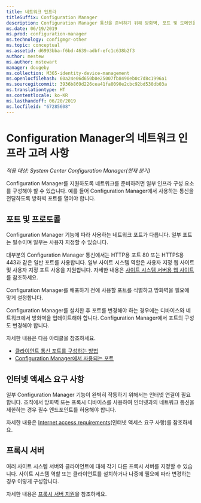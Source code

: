 ```yaml
---
title: 네트워크 인프라
titleSuffix: Configuration Manager
description: Configuration Manager 통신을 준비하기 위해 방화벽, 포트 및 도메인을 설정합니다.
ms.date: 06/19/2019
ms.prod: configuration-manager
ms.technology: configmgr-other
ms.topic: conceptual
ms.assetid: d6993bba-f6bd-4639-adbf-efc1c638b2f3
author: mestew
ms.author: mstewart
manager: dougeby
ms.collection: M365-identity-device-management
ms.openlocfilehash: 60a24e06d650b0e25007fb8490eb0c7d8c1996a1
ms.sourcegitcommit: 3936b869d226cea41fa0090e2cbc92bd530db03a
ms.translationtype: HT
ms.contentlocale: ko-KR
ms.lasthandoff: 06/20/2019
ms.locfileid: "67285608"
---
```

# <a name="network-infrastructure-considerations-for-configuration-manager"></a>Configuration Manager의 네트워크 인프라 고려 사항

*적용 대상: System Center Configuration Manager(현재 분기)*

Configuration Manager를 지원하도록 네트워크를 준비하려면 일부 인프라 구성 요소를 구성해야 할 수 있습니다. 예를 들어 Configuration Manager에서 사용하는 통신을 전달하도록 방화벽 포트를 열어야 합니다.  

## <a name="ports-and-protocols"></a>포트 및 프로토콜

Configuration Manager 기능에 따라 사용하는 네트워크 포트가 다릅니다. 일부 포트는 필수이며 일부는 사용자 지정할 수 있습니다.

대부분의 Configuration Manager 통신에서는 HTTP용 포트 80 또는 HTTPS용 443과 같은 일반 포트를 사용합니다. 일부 사이트 시스템 역할은 사용자 지정 웹 사이트 및 사용자 지정 포트 사용을 지원합니다. 자세한 내용은 [사이트 시스템 서버용 웹 사이트](/sccm/core/plan-design/network/websites-for-site-system-servers)를 참조하세요.

Configuration Manager를 배포하기 전에 사용할 포트를 식별하고 방화벽을 필요에 맞게 설정합니다.

Configuration Manager를 설치한 후 포트를 변경해야 하는 경우에는 디바이스와 네트워크에서 방화벽을 업데이트해야 합니다. Configuration Manager에서 포트의 구성도 변경해야 합니다.

자세한 내용은 다음 아티클을 참조하세요.

- [클라이언트 통신 포트를 구성하는 방법](/sccm/core/clients/deploy/configure-client-communication-ports)
- [Configuration Manager에서 사용되는 포트](/sccm/core/plan-design/hierarchy/ports)


## <a name="internet-access-requirements"></a>인터넷 액세스 요구 사항

일부 Configuration Manager 기능이 완벽히 작동하기 위해서는 인터넷 연결이 필요합니다. 조직에서 방화벽 또는 프록시 디바이스를 사용하여 인터넷과의 네트워크 통신을 제한하는 경우 필수 엔드포인트를 허용해야 합니다.

자세한 내용은 [Internet access requirements](/sccm/core/plan-design/network/internet-endpoints)(인터넷 액세스 요구 사항)를 참조하세요.


## <a name="proxy-servers"></a>프록시 서버

여러 사이트 시스템 서버와 클라이언트에 대해 각기 다른 프록시 서버를 지정할 수 있습니다. 사이트 시스템 역할 또는 클라이언트를 설치하거나 나중에 필요에 따라 변경하는 경우 이렇게 구성합니다.

자세한 내용은 [프록시 서버 지원](/sccm/core/plan-design/network/proxy-server-support)을 참조하세요.
